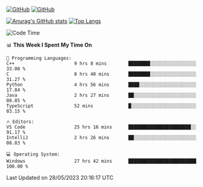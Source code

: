 [![GitHub](https://img.shields.io/github/followers/sharpxk?style=social)](https://github.com/sharpxk) [![GitHub](https://img.shields.io/github/stars/sharpxk?style=social)](https://github.com/sharpxk)

[![Anurag's GitHub stats](https://github-readme-stats-git-masterrstaa-rickstaa.vercel.app/api?username=sharpxk&hide=contribs,prs,issues&show_icons=true&theme=tokyonight)](https://github.com/anuraghazra/github-readme-stats)
[![Top Langs](https://github-readme-stats-git-masterrstaa-rickstaa.vercel.app/api/top-langs/?username=sharpxk&layout=compact&theme=tokyonight)](https://github.com/anuraghazra/github-readme-stats)

<!--START_SECTION:waka-->
![Code Time](http://img.shields.io/badge/Code%20Time-149%20hrs%2035%20mins-blue)

📊 **This Week I Spent My Time On** 

```text
💬 Programming Languages: 
C++                      9 hrs 8 mins        ████████░░░░░░░░░░░░░░░░░   33.00 % 
C                        8 hrs 40 mins       ████████░░░░░░░░░░░░░░░░░   31.27 % 
Python                   4 hrs 56 mins       ████░░░░░░░░░░░░░░░░░░░░░   17.84 % 
Java                     2 hrs 27 mins       ██░░░░░░░░░░░░░░░░░░░░░░░   08.85 % 
TypeScript               52 mins             █░░░░░░░░░░░░░░░░░░░░░░░░   03.15 % 

🔥 Editors: 
VS Code                  25 hrs 16 mins      ███████████████████████░░   91.17 % 
IntelliJ                 2 hrs 26 mins       ██░░░░░░░░░░░░░░░░░░░░░░░   08.83 % 

💻 Operating System: 
Windows                  27 hrs 42 mins      █████████████████████████   100.00 % 
```


 Last Updated on 28/05/2023 20:16:17 UTC
<!--END_SECTION:waka-->
